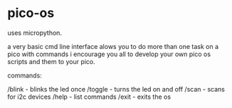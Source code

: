 # pico-os

uses micropython.

a very basic cmd line interface alows you to do more than one task on a pico with commands i encourage you all to develop your own pico os scripts and them to your pico.


commands:

/blink - blinks the led once
/toggle - turns the led on and off
/scan - scans for i2c devices
/help - list commands
/exit - exits the os
